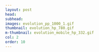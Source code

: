 ```yaml
---
layout: post
head: 
subhead:
images: evolution_pp_1000_1.gif
thumbnail: evolution_hp_780.gif
m-thumbnail: evolution_mobile_hp_332.gif
col: 2
order: 10
---
```

